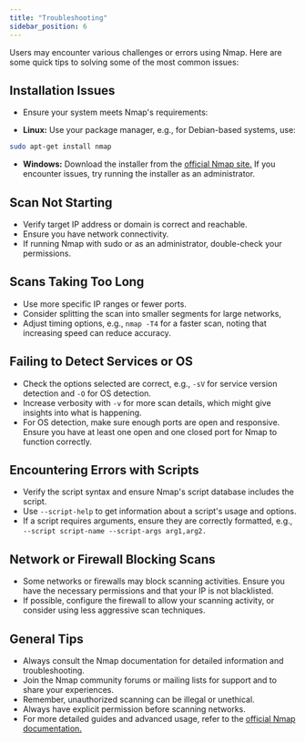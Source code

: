 ```yaml
---
title: "Troubleshooting"
sidebar_position: 6
---
```


Users may encounter various challenges or errors using Nmap. Here are some quick tips to solving some of the most common issues:

## Installation Issues

- Ensure your system meets Nmap's requirements: 

- **Linux:** Use your package manager, e.g., for Debian-based systems, use:

```bash
sudo apt-get install nmap
```
- **Windows:** Download the installer from the [official Nmap site.](https://nmap.org/download.html) If you encounter issues, try running the installer as an administrator.

## Scan Not Starting

- Verify target IP address or domain is correct and reachable.
- Ensure you have network connectivity.
- If running Nmap with sudo or as an administrator, double-check your permissions.

## Scans Taking Too Long

- Use more specific IP ranges or fewer ports.
- Consider splitting the scan into smaller segments for large networks,
- Adjust timing options, e.g., `nmap -T4` for a faster scan, noting that increasing speed can reduce accuracy.

## Failing to Detect Services or OS

- Check the options selected are correct, e.g., `-sV` for service version detection and `-O` for OS detection.
- Increase verbosity with `-v` for more scan details, which might give insights into what is happening.
- For OS detection, make sure enough ports are open and responsive. Ensure you have at least one open and one closed port for Nmap to function correctly.

## Encountering Errors with Scripts

- Verify the script syntax and ensure Nmap's script database includes the script.
- Use `--script-help` to get information about a script's usage and options.
- If a script requires arguments, ensure they are correctly formatted, e.g., `--script script-name --script-args arg1,arg2.`

## Network or Firewall Blocking Scans

- Some networks or firewalls may block scanning activities. Ensure you have the necessary permissions and that your IP is not blacklisted.
- If possible, configure the firewall to allow your scanning activity, or consider using less aggressive scan techniques.

## General Tips

- Always consult the Nmap documentation for detailed information and troubleshooting.
- Join the Nmap community forums or mailing lists for support and to share your experiences.
- Remember, unauthorized scanning can be illegal or unethical.
- Always have explicit permission before scanning networks.
- For more detailed guides and advanced usage, refer to the [official Nmap documentation.](https://nmap.org/docs.html)
